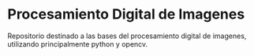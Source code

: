 # Procesamiento Digital de Imagenes

Repositorio destinado a las bases del procesamiento digital de imagenes, utilizando principalmente python y opencv.
